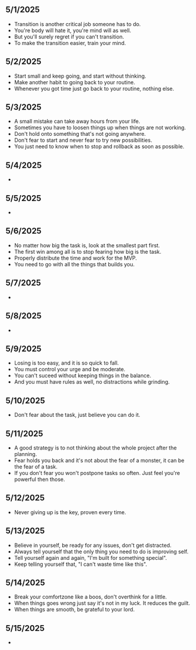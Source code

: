 ## 5/1/2025
- Transition is another critical job someone has to do.
- You're body will hate it, you're mind will as well.
- But you'll surely regret if you can't transition.
- To make the transition easier, train your mind.

## 5/2/2025
- Start small and keep going, and start without thinking.
- Make another habit to going back to your routine.
- Whenever you got time just go back to your routine, nothing else.

## 5/3/2025
- A small mistake can take away hours from your life.
- Sometimes you have to loosen things up when things are not working.
- Don't hold onto something that's not going anywhere.
- Don't fear to start and never fear to try new possibilities.
- You just need to know when to stop and rollback as soon as possible.

## 5/4/2025
- 

## 5/5/2025
- 

## 5/6/2025
- No matter how big the task is, look at the smallest part first.
- The first win among all is to stop fearing how big is the task.
- Properly distribute the time and work for the MVP.
- You need to go with all the things that builds you.

## 5/7/2025
-

## 5/8/2025
- 

## 5/9/2025
- Losing is too easy, and it is so quick to fall.
- You must control your urge and be moderate.
- You can't suceed without keeping things in the balance.
- And you must have rules as well, no distractions while grinding.

## 5/10/2025
- Don't fear about the task, just believe you can do it.

## 5/11/2025
- A good strategy is to not thinking about the whole project after the planning.
- Fear holds you back and it's not about the fear of a monster, it can be the fear of a task.
- If you don't fear you won't postpone tasks so often. Just feel you're powerful then those.

## 5/12/2025
- Never giving up is the key, proven every time.

## 5/13/2025
- Believe in yourself, be ready for any issues, don't get distracted.
- Always tell yourself that the only thing you need to do is improving self.
- Tell yourself again and again, "I'm built for something special".
- Keep telling yourself that, "I can't waste time like this".

## 5/14/2025
- Break your comfortzone like a boos, don't overthink for a little.
- When things goes wrong just say it's not in my luck. It reduces the guilt.
- When things are smooth, be grateful to your lord.

## 5/15/2025
- 